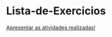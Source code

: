 # Lista-de-Exercicios
[Apresentar as atividades realizadas!](https://wiki.python.org.br/EstruturaDeDecisao)
